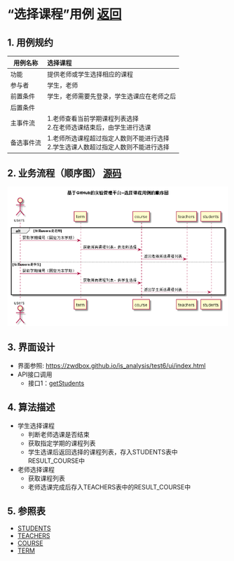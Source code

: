 ﻿<!-- markdownlint-disable MD033-->
<!-- 禁止MD033类型的警告 https://www.npmjs.com/package/markdownlint -->

# “选择课程”用例 [返回](../README.md)
## 1. 用例规约

|用例名称|选择课程|
|-------|:-------------|
|功能|提供老师或学生选择相应的课程|
|参与者|学生，老师|
|前置条件|学生，老师需要先登录，学生选课应在老师之后|
|后置条件| |
|主事件流| 1.老师查看当前学期课程列表选择<br>2.在老师选课结束后，由学生进行选课|
|备选事件流| 1.老师所选课程超过指定人数则不能进行选择<br>2.学生选课人数超过指定人数则不能进行选择|

## 2. 业务流程（顺序图） [源码](../src/选择课程.puml)
![sequence1](../s4.png) 

## 3. 界面设计
- 界面参照: https://zwdbox.github.io/is_analysis/test6/ui/index.html
- API接口调用
    - 接口1：[getStudents](../接口/getStudents.md) 

## 4. 算法描述

- 学生选择课程
    - 判断老师选课是否结束
    - 获取指定学期的课程列表
    - 学生选课后返回选择的课程列表，存入STUDENTS表中RESULT_COURSE中
- 老师选择课程
    - 获取课程列表
    - 老师选课完成后存入TEACHERS表中的RESULT_COURSE中
    
## 5. 参照表
- [STUDENTS](../数据库文件.md/#STUDENTS)
- [TEACHERS](../数据库文件.md/#TEACHERS)
- [COURSE](../数据库文件.md/#COURSE)
- [TERM](../数据库文件.md/#TERM)


